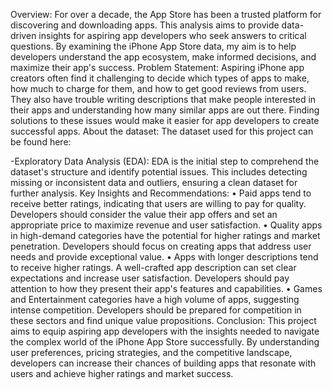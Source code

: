 Overview: For over a decade, the App Store has been a trusted platform for discovering and downloading apps. This analysis aims to provide data-driven insights for aspiring app developers who seek answers to critical questions. By examining the iPhone App Store data, my aim is to help developers understand the app ecosystem, make informed decisions, and maximize their app's success.
Problem Statement:
Aspiring iPhone app creators often find it challenging to decide which types of apps to make, how much to charge for them, and how to get good reviews from users. They also have trouble writing descriptions that make people interested in their apps and understanding how many similar apps are out there. Finding solutions to these issues would make it easier for app developers to create successful apps.
About the dataset:
The dataset used for this project can be found here:

-Exploratory Data Analysis (EDA):
 EDA is the initial step to comprehend the dataset's structure and identify potential issues. This includes detecting missing or inconsistent data and outliers, ensuring a clean dataset for further analysis.
Key Insights and Recommendations:
•	Paid apps tend to receive better ratings, indicating that users are willing to pay for quality. Developers should consider the value their app offers and set an appropriate price to maximize revenue and user satisfaction.
•	Quality apps in high-demand categories have the potential for higher ratings and market penetration. Developers should focus on creating apps that address user needs and provide exceptional value.
•	Apps with longer descriptions tend to receive higher ratings. A well-crafted app description can set clear expectations and increase user satisfaction. Developers should pay attention to how they present their app's features and capabilities.
•	Games and Entertainment categories have a high volume of apps, suggesting intense competition. Developers should be prepared for competition in these sectors and find unique value propositions.
Conclusion:
This project aims to equip aspiring app developers with the insights needed to navigate the complex world of the iPhone App Store successfully. By understanding user preferences, pricing strategies, and the competitive landscape, developers can increase their chances of building apps that resonate with users and achieve higher ratings and market success. 
